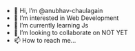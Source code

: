 - 👋 Hi, I’m @anubhav-chaulagain
- 👀 I’m interested in Web Development
- 🌱 I’m currently learning Js
- 💞️ I’m looking to collaborate on NOT YET
- 📫 How to reach me...

<!---
anubhav-chaulagain/anubhav-chaulagain is a ✨ special ✨ repository because its `README.md` (this file) appears on your GitHub profile.
You can click the Preview link to take a look at your changes.
--->
